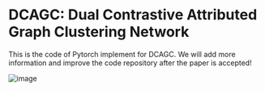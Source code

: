 # DCAGC: Dual Contrastive Attributed Graph Clustering Network
This is the code of Pytorch implement for DCAGC. We will add more information and improve the code repository after the paper is accepted!

![image](https://github.com/wangtong627/NCAGC/blob/main/framework.png)

